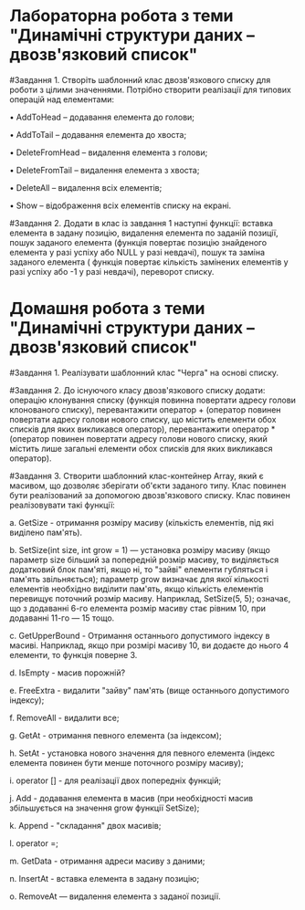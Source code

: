 # Лабораторна робота з теми "Динамічні структури даних – двозв'язковий список"

#Завдання 1.
Створіть шаблонний клас двозв'язкового списку для роботи з цілими значеннями. Потрібно створити реалізації для типових операцій над елементами:

• AddToHead – додавання елемента до голови;

• AddToTail – додавання елемента до хвоста;

• DeleteFromHead – видалення елемента з голови;

• DeleteFromTail – видалення елемента з хвоста;

• DeleteAll – видалення всіх елементів;

• Show – відображення всіх елементів списку на екрані.

#Завдання 2.
Додати в клас із завдання 1 наступні функції: вставка елемента в задану позицію, видалення елемента по заданій позиції, пошук заданого елемента (функція повертає позицію знайденого елемента у разі успіху або NULL у разі невдачі), пошук та заміна заданого елемента ( функція повертає кількість замінених елементів у разі успіху або -1 у разі невдачі), переворот списку.


# Домашня робота з теми "Динамічні структури даних – двозв'язковий список"

#Завдання 1.
Реалізувати шаблонний клас "Черга" на основі списку.

#Завдання 2.
До існуючого класу двозв'язкового списку додати: операцію клонування списку (функція повинна повертати адресу голови клонованого списку), перевантажити оператор + (оператор повинен повертати адресу голови нового списку, що містить елементи обох списків для яких викликався оператор), перевантажити оператор * (оператор повинен повертати адресу голови нового списку, який містить лише загальні елементи обох списків для яких викликався оператор).

#Завдання 3.
Створити шаблонний клас-контейнер Array, який є масивом, що дозволяє зберігати об'єкти заданого типу. Клас повинен бути реалізований за допомогою двозв'язкового списку. Клас повинен реалізовувати такі функції:

a. GetSize - отримання розміру масиву (кількість елементів, під які виділено пам'ять).

b. SetSize(int size, int grow = 1) — установка розміру масиву (якщо параметр size більший за попередній розмір масиву, то виділяється додатковий блок пам'яті, якщо ні, то "зайві" елементи губляться і пам'ять звільняється); параметр grow визначає для якої кількості елементів необхідно виділити пам'ять, якщо кількість елементів перевищує поточний розмір масиву. Наприклад, SetSize(5, 5); означає, що з додаванні 6-го елемента розмір масиву стає рівним 10, при додаванні 11-го — 15 тощо.

c. GetUpperBound - Отримання останнього допустимого індексу в масиві. Наприклад, якщо при розмірі масиву 10, ви додаєте до нього 4 елементи, то функція поверне 3.

d. IsEmpty - масив порожній?

e. FreeExtra - видалити "зайву" пам'ять (вище останнього допустимого індексу);

f. RemoveAll - видалити все;

g. GetAt - отримання певного елемента (за індексом);

h. SetAt - установка нового значення для певного елемента (індекс елемента повинен бути менше поточного розміру масиву);

i. operator [] - для реалізації двох попередніх функцій;

j. Add - додавання елемента в масив (при необхідності масив збільшується на значення grow функції SetSize);

k. Append - "складання" двох масивів;

l. operator =;

m. GetData - отримання адреси масиву з даними;

n. InsertAt - вставка елемента в задану позицію;

o. RemoveAt — видалення елемента з заданої позиції.
